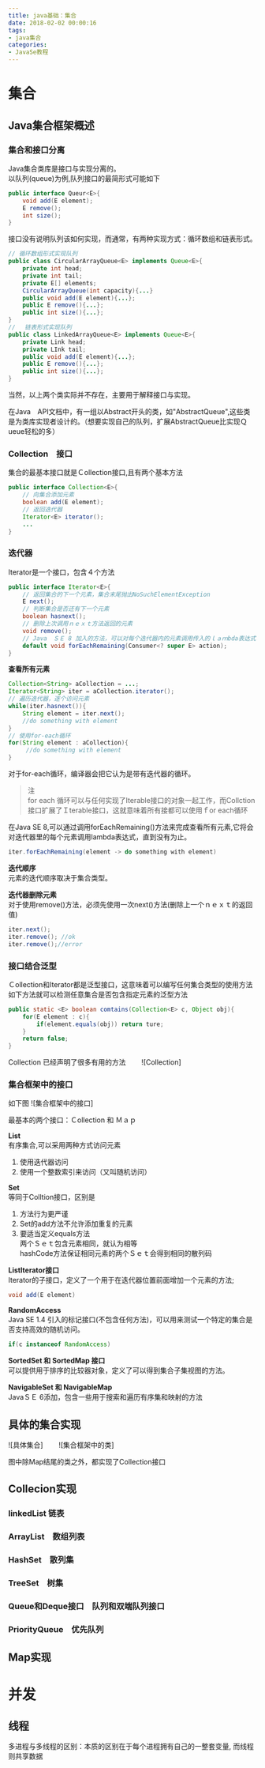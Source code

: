 ```yaml
---
title: java基础：集合
date: 2018-02-02 00:00:16
tags: 
- java集合
categories: 
- JavaSe教程
---
```



# 集合

## Java集合框架概述

### 集合和接口分离
Java集合类库是接口与实现分离的。  
以队列(queue)为例,队列接口的最简形式可能如下
```java
public interface Queur<E>{
    void add(E element);
    E remove();
    int size();
}
```
接口没有说明队列该如何实现，而通常，有两种实现方式：循环数组和链表形式。
```java
// 循环数组形式实现队列
public class CircularArrayQueue<E> implements Queue<E>{
    private int head;
    private int tail;
    private E[] elements;
    CircularArrayQueue(int capacity){...}
    public void add(E element){...};
    public E remove(){...};
    public int size(){...};
}
// 　链表形式实现队列
public class LinkedArrayQueue<E> implements Queue<E>{
    private Link head;
    private LInk tail;
    public void add(E element){...};
    public E remove(){...};
    public int size(){...};
}
```
当然，以上两个类实际并不存在，主要用于解释接口与实现。

在Java　API文档中，有一组以Abstract开头的类，如"AbstractQueue",这些类是为类库实现者设计的。（想要实现自己的队列，扩展AbstractQueue比实现Ｑueue轻松的多）

### Collection　接口
集合的最基本接口就是Ｃollection接口,且有两个基本方法
```java
public interface Collection<E>{
    // 向集合添加元素
    boolean add(E element);
    // 返回迭代器
    Iterator<E> iterator();
    ...
}
```

### 迭代器
Iterator是一个接口，包含４个方法
```java
public interface Iterator<E>{
    // 返回集合的下一个元素，集合末尾抛出NoSuchElementException
    E next();
    // 判断集合是否还有下一个元素
    boolean hasnext();
    // 删除上次调用ｎｅｘｔ方法返回的元素
    void remove();
    // Java　ＳＥ 8 加入的方法，可以对每个迭代器内的元素调用传入的ｌａｍbda表达式
    default void forEachRemaining(Consumer<? super E> action);
}
```
**查看所有元素**
```java
Collection<String> aCollection = ...;
Iterator<String> iter = aCollection.iterator();
// 遍历迭代器，逐个访问元素
while(iter.hasnext()){
    String element = iter.next();
    //do something with element
}
// 使用for-each循环
for(String element : aCollection){
     //do something with element
}
```
对于for-each循环，编译器会把它认为是带有迭代器的循环。

>注  
>for each 循环可以与任何实现了Iterable接口的对象一起工作，而Collction接口扩展了Ｉterable接口，这就意味着所有接都可以使用ｆor each循环

在Java SE 8,可以通过调用forEachRemaining()方法来完成查看所有元素,它将会对迭代器里的每个元素调用lambda表达式，直到没有为止。
```java
iter.forEachRemaining(element -> do something with element)
```
**迭代顺序**  
元素的迭代顺序取决于集合类型。

**迭代器删除元素**  
对于使用remove()方法，必须先使用一次next()方法(删除上一个ｎｅｘｔ的返回值)
```java
iter.next();
iter.remove(); //ok
iter.remove();//error
```

### 接口结合泛型
Ｃollection和Iterator都是泛型接口，这意味着可以编写任何集合类型的使用方法  
如下方法就可以检测任意集合是否包含指定元素的泛型方法
```java
public static <E> boolean comtains(Collection<E> c, Object obj){
    for(E element : c){
        if(element.equals(obj)) return ture;
    }
    return false;
}
```

Collection 已经声明了很多有用的方法　　
![Collection]

### 集合框架中的接口
如下图
![集合框架中的接口]

最基本的两个接口：Ｃollection 和 Ｍａｐ  

**List**  
有序集合,可以采用两种方式访问元素
1. 使用迭代器访问
2. 使用一个整数索引来访问（又叫随机访问）

**Set**  
等同于Colltion接口，区别是
1. 方法行为更严谨
2. Set的add方法不允许添加重复的元素
3. 要适当定义equals方法  
    两个Ｓｅｔ包含元素相同，就认为相等  
    hashCode方法保证相同元素的两个Ｓｅｔ会得到相同的散列码

**ListIterator接口**  
Iterator的子接口，定义了一个用于在迭代器位置前面增加一个元素的方法;
```java
void add(E element)
```

**RandomAccess**  
Java SE 1.4 引入的标记接口(不包含任何方法)，可以用来测试一个特定的集合是否支持高效的随机访问。
```java
if(c instanceof RandomAccess)
```

**SortedSet 和 SortedMap 接口**  
可以提供用于排序的比较器对象，定义了可以得到集合子集视图的方法。

**NavigableSet 和 NavigableMap**  
JavaＳＥ 6添加，包含一些用于搜索和遍历有序集和映射的方法

## 具体的集合实现
![具体集合]　　
![集合框架中的类]

图中除Map结尾的类之外，都实现了Collection接口

## Collecion实现
### linkedList 链表
### ArrayList　数组列表
### HashSet　散列集
### TreeSet　树集
### Queue和Deque接口　队列和双端队列接口
### PriorityQueue　优先队列

## Map实现

# 并发
## 线程
多进程与多线程的区别：本质的区别在于每个进程拥有自己的一整套变量, 而线程则共享数据